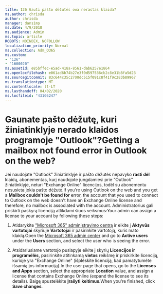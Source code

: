 ```yaml
---
title: 126 Gauti pašto dėžutės owa nerastas klaida?
ms.author: chrisda
author: chrisda
manager: dansimp
ms.date: 4/9/2018
ms.audience: Admin
ms.topic: article
ROBOTS: NOINDEX, NOFOLLOW
localization_priority: Normal
ms.collection: Adm_O365
ms.custom:
- "126"
- "1600020"
ms.assetid: e85bffec-e5ad-418a-8561-dab6257e1864
ms.openlocfilehash: e061ad6b74b27e3f0d597586cb2c8e31b8fa5d23
ms.sourcegitcommit: 83c644c35c2700dc515f091c8f41f9c283b89967
ms.translationtype: MT
ms.contentlocale: lt-LT
ms.lasthandoff: 04/02/2020
ms.locfileid: "43105247"
---
```

# <a name="getting-a-mailbox-not-found-error-in-outlook-on-the-web"></a><span data-ttu-id="ddf29-102">Gaunate pašto dėžutę, kuri žiniatinklyje nerado klaidos programoje "Outlook"?</span><span class="sxs-lookup"><span data-stu-id="ddf29-102">Getting a mailbox not found error in Outlook on the web?</span></span>

<span data-ttu-id="ddf29-103">Jei naudojate "Outlook" žiniatinklyje ir pašto dėžutės nepavyko **rasti dėl** klaidų, abonementas, kurį naudojote jungdamiesi prie "Outlook" žiniatinklyje, neturi "Exchange Online" licencijos, todėl su abonementu nesusieta jokia pašto dėžutė.</span><span class="sxs-lookup"><span data-stu-id="ddf29-103">If you're using Outlook on the web and you get a **Mailbox couldn't be found for** error, the account that you used to connect to Outlook on the web doesn't have an Exchange Online license and therefore, no mailbox is associated with the account.</span></span> <span data-ttu-id="ddf29-104">Administratorius gali priskirti paskyrą licenciją atlikdami šiuos veiksmus:</span><span class="sxs-lookup"><span data-stu-id="ddf29-104">Your admin can assign a license to your account by following these steps:</span></span>

1. <span data-ttu-id="ddf29-105">Atidarykite ["Microsoft 365" administravimo centrą](https://portal.office.com/adminportal/home#/homepage) ir eikite į **Aktyvūs vartotojai** skyriuje **Vartotojai** ir pasirinkite vartotoją, kuris mato klaidą.</span><span class="sxs-lookup"><span data-stu-id="ddf29-105">Open the [Microsoft 365 admin center](https://portal.office.com/adminportal/home#/homepage) and go to **Active users** under the **Users** section, and select the user who is seeing the error.</span></span>

2. <span data-ttu-id="ddf29-106">Atsidariusiame vartotojo puslapyje eikite į skyrių **Licencijos ir programėlės,** pasirinkite atitinkamą **vietos** reikšmę ir priskirkite licenciją, kurioje yra "Exchange Online" (išplėskite licenciją, kad pamatytumėte išsamią jos informaciją).</span><span class="sxs-lookup"><span data-stu-id="ddf29-106">In the user page that opens, go to the **Licenses and Apps** section, select the appropriate **Location** value, and assign a license that contains Exchange Online (expand the license to see its details).</span></span> <span data-ttu-id="ddf29-107">Baigę spustelėkite **Įrašyti keitimus**.</span><span class="sxs-lookup"><span data-stu-id="ddf29-107">When you're finished, click **Save changes**.</span></span>
